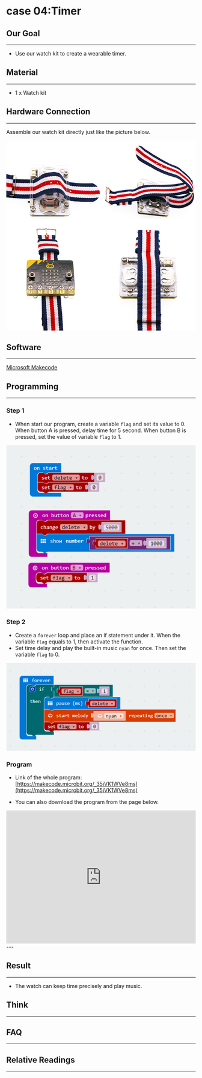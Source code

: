 # case 04:Timer

## Our Goal  
---  
- Use our watch kit to create a wearable timer.  

## Material   
---  
- 1 x Watch kit


## Hardware Connection  
---  
Assemble our watch kit directly just like the picture below.  

![](./images/vOZpBF4.jpg)  


## Software  
---  
[Microsoft Makecode](https://makecode.microbit.org/#)  


## Programming  
---  
### Step 1  

- When start our program, create a variable `flag` and set its value to 0. When button A is pressed, delay time for 5 second. When button B is pressed, set the value of variable `flag` to 1.  

![](./images/cP4zcvV.png)

### Step 2

- Create a `forever` loop and place an if statement under it. When the variable `flag` equals to 1, then activate the function. 
- Set time delay and play the built-in music `nyan` for once. Then set the variable `flag` to 0.

![](./images/lcr6uOP.png)  


### Program  
- Link of the whole program: [https://makecode.microbit.org/_35iVK1WVe8ms](https://makecode.microbit.org/_35iVK1WVe8ms)

- You can also download the program from the page below.  

<div style="position:relative;height:0;padding-bottom:70%;overflow:hidden;"><iframe style="position:absolute;top:0;left:0;width:100%;height:100%;" src="https://makecode.microbit.org/#pub:_35iVK1WVe8ms" frameborder="0" sandbox="allow-popups allow-forms allow-scripts allow-same-origin"></iframe></div>  
---


## Result  
---  
- The watch can keep time precisely and play music.  


## Think  
---  


## FAQ  
---  


## Relative Readings  
---
  
